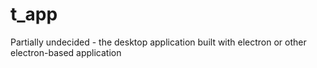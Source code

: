 # t_app
Partially undecided  - the desktop application built with electron or other electron-based application
